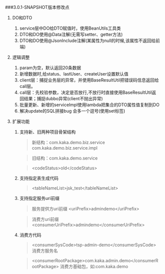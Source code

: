 ###3.0.1-SNAPSHOT版本修改点
1. DO和DTO
    1. service层中DO给DTO赋值时，使用BeanUtils工具类 
    2. DTO和DO使用@Data注解(无需写setter、getter方法)
    3. DTO和DO使用@JsonInclude注解(某属性为null的时候,该属性不返回给前端)
    
2. 逻辑调整
    1. param为空，默认返回20条数据
    2. 新增数据时,给status、lastUser、createUser设置默认值
    3. client层：捕捉业务层的异常，并使用BaseResultUtil把错误码信息返回给call层。
    4. call层：先校验参数，决定是否放行,不放行时直接使用BaseResultUtil返回结果；捕捉dubbo异常(client不抛出异常)
    5. 批量更新、新增的serviceImpl使用lambda把集合的DTO属性值复制到DO
    6. 解决update的SQL拼接bug  会多一个逗号(使用set标签)

3. 扩展功能
    1. 支持新、旧两种项目骨架结构
        > 新结构：com.kaka.demo.biz.service      com.kaka.demo.biz.service.impl
    
        > 旧结构：com.kaka.demo.service
    
        > \<codeStatus>old\</codeStatus>
    
    2. 支持指定表生成代码
        > \<tableNameList>jsk_test\</tableNameList>
    3. 支持指定服务uri前缀
        >服务提供方uri前缀 \<uriPrefix>admindemo\</uriPrefix>
        
        >消费方uri前缀 \<consumerUriPrefix>admindemo\</consumerUriPrefix>
    4. 消费方代码
        > \<consumerSysCode>tsp-admin-demo\</consumerSysCode> 消费方服务名
        
        > \<consumerRootPackage>com.kaka.admin.demo\</consumerRootPackage> 消费方基础包，如:com.kaka.demo